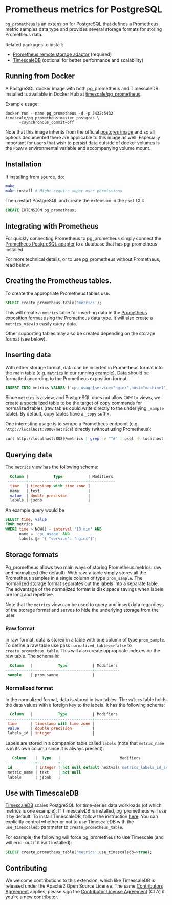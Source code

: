 # Prometheus metrics for PostgreSQL

`pg_prometheus` is an extension for PostgreSQL that defines a
Prometheus metric samples data type and provides several storage formats
for storing Prometheus data.

Related packages to install:
- [Prometheus remote storage adaptor](https://github.com/timescale/prometheus-postgresql-adapter) (required)
- [TimescaleDB](https://github.com/timescale/timescaledb) (optional
for better performance and scalability)

## Running from Docker

A PostgreSQL docker image with both pg_prometheus and TimescaleDB installed is
available in Docker Hub at [timescale/pg_prometheus](https://hub.docker.com/r/timescale/pg_prometheus/).

Example usage:
```
docker run --name pg_prometheus -d -p 5432:5432 timescale/pg_prometheus:master postgres \
      -csynchronous_commit=off
```

Note that this image inherits from the official [postgres image](https://hub.docker.com/_/postgres/) and
so all options documented there are applicable to this image as well. Especially
important for users that wish to persist data outside of docker volumes is the
`PGDATA` environmental variable and accompanying volume mount.

## Installation

If installing from source, do:

```bash
make
make install # Might require super user permissions
```

Then restart PostgreSQL and create the extension in the `psql` CLI:
```SQL
CREATE EXTENSION pg_prometheus;
```

##  Integrating with Prometheus

For quickly connecting Prometheus to pg_prometheus simply
connect the [Prometheus PostgreSQL adapter](https://github.com/timescale/prometheus-postgresql-adapter) to a
database that has pg_prometheus installed.

For more technical details, or to use pg_prometheus without Prometheus, read below.


## Creating the Prometheus tables.

To create the appropriate Prometheus tables use:
```SQL
SELECT create_prometheus_table('metrics');
```

This will create a `metrics` table for inserting data in the  [Prometheus exposition
format](https://prometheus.io/docs/instrumenting/exposition_formats/)
using the Prometheus data type. It will also create
a `metrics_view` to easily query data.

Other supporting tables may also be created depending on the storage format (see
below).

## Inserting data

With either storage format, data can be inserted in Prometheus format into the
main table (e.g. `metrics` in our running example). Data should be formatted
according to the Prometheus exposition format.

```SQL
INSERT INTO metrics VALUES ('cpu_usage{service="nginx",host="machine1"} 34.6 1494595898000');
```

Since `metrics` is a view, and PostgreSQL does not allow `COPY` to views, we
create a specialized table to be the target of copy commands for normalized
tables (raw tables could write directly to the underlying `_sample` table).
By default, copy tables have a `_copy` suffix.

One interesting usage is to scrape a Prometheus endpoint (e.g. `http://localhost:8080/metrics`) directly (without using Prometheus):

```bash
curl http://localhost:8080/metrics | grep -v "^#" | psql -h localhost -U postgres -p 5432 -c "COPY metrics_copy FROM STDIN"
```

## Querying data

The `metrics` view has the following schema:

```SQL
  Column |           Type           | Modifiers
 --------+--------------------------+-----------
  time   | timestamp with time zone |
  name   | text                     |
  value  | double precision         |
  labels | jsonb                    |
```

An example query would be
```SQL
SELECT time, value
FROM metrics
WHERE time > NOW() - interval '10 min' AND
      name = 'cpu_usage' AND
      labels @> '{ "service": "nginx"}';
```

## Storage formats

Pg_prometheus allows two main ways of storing Prometheus metrics: raw and
normalized (the default). With raw, a table simply stores all the Prometheus samples in a single
column of type `prom_sample`.  The normalized storage format
separates out the labels into a separate table. The advantage of the normalized
format is disk space savings when labels are long and repetitive.

Note that the `metrics` view can be used to query and insert data
regardless of the storage format and serves to hide the underlying storage from the user.

### Raw format

In raw format, data is stored in a table with one column of type `prom_sample`.
To define a raw table use pass `normalized_tables=>false` to `create_prometheus_table`.
This will also create appropriate indexes on the raw table. The schema is:

```SQL
  Column   |           Type           | Modifiers
-----------+--------------------------+-----------
 sample    | prom_sampe               |
```


### Normalized format

In the normalized format, data is stored in two tables. The `values` table
holds the data values with a foreign key to the labels. It has the following schema:

```SQL
  Column   |           Type           | Modifiers
-----------+--------------------------+-----------
 time      | timestamp with time zone |
 value     | double precision         |
 labels_id | integer                  |
```

Labels are stored in a companion table called `labels`
(note that `metric_name` is in its own column since it is always
present):

```SQL
   Column    |  Type   |                          Modifiers
-------------+---------+-------------------------------------------------------------
 id          | integer | not null default nextval('metrics_labels_id_seq'::regclass)
 metric_name | text    | not null
 labels      | jsonb   |
```

## Use with TimescaleDB

[TimescaleDB](http://www.timescale.com/) scales PostgreSQL for
time-series data workloads (of which metrics is one example). If
TimescaleDB is installed, pg_prometheus will use it by default.
To install TimescaleDB, follow the instruction [here](http://docs.timescale.com/getting-started/installation).
You can explicitly control whether or not to use TimescaleDB with the
`use_timescaledb` parameter to `create_prometheus_table`.

For example, the following will force pg_prometheus to use Timescale (and will
error out if it isn't installed):
```SQL
SELECT create_prometheus_table('metrics',use_timescaledb=>true);
```

## Contributing

We welcome contributions to this extension, which like TimescaleDB is
released under the Apache2 Open Source License.
The same [Contributors
Agreement](//github.com/timescale/timescaledb/blob/master/CONTRIBUTING.md)
applies; please sign the [Contributor License
Agreement](https://cla-assistant.io/timescale/pg_prometheus) (CLA) if
you're a new contributor.
